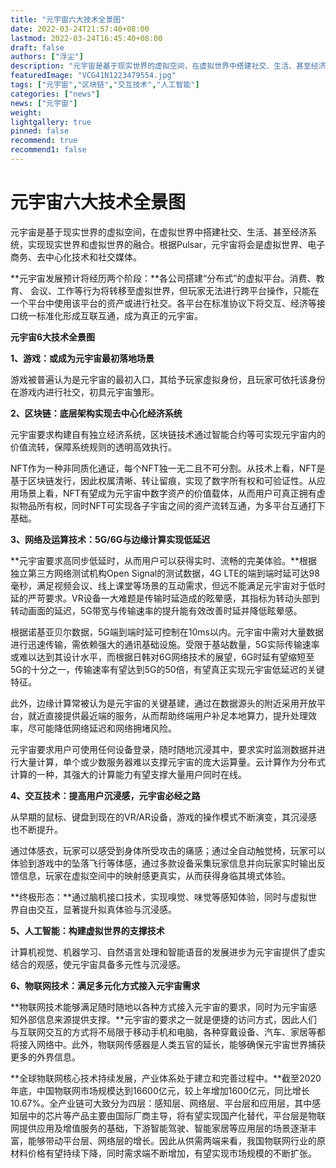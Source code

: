 ```yaml
---
title: "元宇宙六大技术全景图"
date: 2022-03-24T21:57:40+08:00
lastmod: 2022-03-24T16:45:40+08:00
draft: false
authors: ["浮尘"]
description: "元宇宙是基于现实世界的虚拟空间，在虚拟世界中搭建社交、生活、甚至经济系统，实现现实世界和虚拟世界的融合。根据Pulsar，元宇宙将会是虚拟世界、电子商务、去中心化技术和社交媒体。"
featuredImage: "VCG41N1223479554.jpg"
tags: ["元宇宙","区块链","交互技术","人工智能"]
categories: ["news"]
news: ["元宇宙"]
weight: 
lightgallery: true
pinned: false
recommend: true
recommend1: false
---
```


# 元宇宙六大技术全景图



元宇宙是基于现实世界的虚拟空间，在虚拟世界中搭建社交、生活、甚至经济系统，实现现实世界和虚拟世界的融合。根据Pulsar，元宇宙将会是虚拟世界、电子商务、去中心化技术和社交媒体。

**元宇宙发展预计将经历两个阶段：**各公司搭建“分布式”的虚拟平台。消费、教育、 会议、工作等行为将转移至虚拟世界，但玩家无法进行跨平台操作，只能在一个平台中使用该平台的资产或进行社交。各平台在标准协议下将交互、经济等接口统一标准化形成互联互通，成为真正的元宇宙。

**元宇宙6大技术全景图**

**1、游戏：或成为元宇宙最初落地场景**

游戏被普遍认为是元宇宙的最初入口，其给予玩家虚拟身份，且玩家可依托该身份在游戏内进行社交，初具元宇宙雏形。

**2、区块链：底层架构实现去中心化经济系统**

元宇宙要求构建自有独立经济系统，区块链技术通过智能合约等可实现元宇宙内的价值流转，保障系统规则的透明高效执行。

NFT作为一种非同质化通证，每个NFT独一无二且不可分割。从技术上看，NFT是基于区块链发行，因此权属清晰、转让留痕，实现了数字所有权和可验证性。从应用场景上看，NFT有望成为元宇宙中数字资产的价值载体，从而用户可真正拥有虚拟物品所有权，同时NFT可实现各子宇宙之间的资产流转互通，为多平台互通打下基础。

**3、网络及运算技术：5G/6G与边缘计算实现低延迟**

**元宇宙要求高同步低延时，从而用户可以获得实时、流畅的完美体验。**根据独立第三方网络测试机构Open Signal的测试数据，4G LTE的端到端时延可达98毫秒，满足视频会议、线上课堂等场景的互动需求，但远不能满足元宇宙对于低时延的严苛要求。VR设备一大难题是传输时延造成的眩晕感，其指标为转动头部到转动画面的延迟，5G带宽与传输速率的提升能有效改善时延并降低眩晕感。

根据诺基亚贝尔数据，5G端到端时延可控制在10ms以内。元宇宙中需对大量数据进行迅速传输，需依赖强大的通讯基础设施。受限于基站数量，5G实际传输速率或难以达到其设计水平，而根据日韩对6G网络技术的展望，6G时延有望缩短至5G的十分之一，传输速率有望达到5G的50倍，有望真正实现元宇宙低延迟的关键特征。 

此外，边缘计算常被认为是元宇宙的关键基建，通过在数据源头的附近采用开放平台，就近直接提供最近端的服务，从而帮助终端用户补足本地算力，提升处理效率，尽可能降低网络延迟和网络拥堵风险。

元宇宙要求用户可使用任何设备登录，随时随地沉浸其中，要求实时监测数据并进行大量计算，单个或少数服务器难以支撑元宇宙的庞大运算量。云计算作为分布式计算的一种，其强大的计算能力有望支撑大量用户同时在线。

**4、交互技术：提高用户沉浸感，元宇宙必经之路**

从早期的鼠标、键盘到现在的VR/AR设备，游戏的操作模式不断演变，其沉浸感也不断提升。

通过体感衣，玩家可以感受到身体所受攻击的痛感；通过全自动触觉椅，玩家可以体验到游戏中的坠落飞行等体感，通过多款设备采集玩家信息并向玩家实时输出反馈信息，玩家在虚拟空间中的映射感更真实，从而获得身临其境式体验。 

**终极形态：**通过脑机接口技术，实现嗅觉、味觉等感知体验，同时与虚拟世界自由交互，显著提升拟真体验与沉浸感。

**5、人工智能：构建虚拟世界的支撑技术**

计算机视觉、机器学习、自然语言处理和智能语音的发展进步为元宇宙提供了虚实结合的观感，使元宇宙具备多元性与沉浸感。

**6、物联网技术：满足多元化方式接入元宇宙需求**

**物联网技术能够满足随时随地以各种方式接入元宇宙的要求，同时为元宇宙感知外部信息来源提供支撑。**元宇宙的要求之一就是便捷的访问方式，因此人们与互联网交互的方式将不局限于移动手机和电脑，各种穿戴设备、汽车、家居等都将接入网络中。此外，物联网传感器是人类五官的延长，能够确保元宇宙世界捕获更多的外界信息。

**全球物联网核心技术持续发展，产业体系处于建立和完善过程中。**截至2020年底，中国物联网市场规模达到16600亿元，较上年增加1600亿元，同比增长10.67%。全产业链可大致分为四层：感知层、网络层、平台层和应用层，其中感知层中的芯片等产品主要由国际厂商主导，将有望实现国产化替代，平台层是物联网提供应用及增值服务的基础，下游智能驾驶、智能家居等应用层的场景逐渐丰富，能够带动平台层、网络层的增长。因此从供需两端来看，我国物联网行业的原材料价格有望持续下降，同时需求端不断增加，有望实现市场规模的不断扩张。

